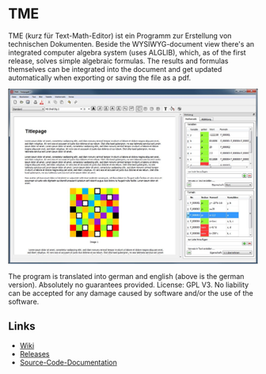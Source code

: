 # TME
TME (kurz für Text-Math-Editor) ist ein Programm zur Erstellung von technischen Dokumenten.
Beside the WYSIWYG-document view there's an integrated computer algebra system (uses ALGLIB), which, as of the first release, solves simple algebraic formulas. The results and formulas themselves can be integrated into the document and get updated automatically when exporting or saving  the file as a pdf.

![alt tag](https://raw.githubusercontent.com/nfbyfm/TME/master/docs/screenshot.jpg)

The program is translated into german and english (above is the german version). Absolutely no guarantees provided. License: GPL V3. No liability can be accepted for any damage caused by software and/or the use of the software.

## Links

- [Wiki](https://github.com/nfbyfm/TME/wiki)
- [Releases](https://github.com/nfbyfm/TME/releases)
- [Source-Code-Documentation](https://nfbyfm.github.io/TME/)

